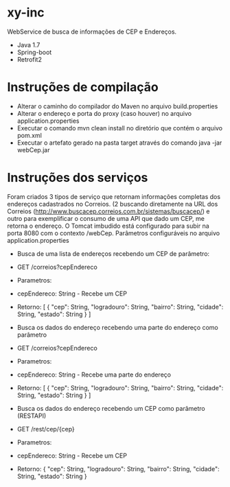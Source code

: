 # xy-inc

WebService de busca de informações de CEP e Endereços.

 - Java 1.7
 - Spring-boot
 - Retrofit2

# Instruções de compilação

 - Alterar o caminho do compilador do Maven no arquivo build.properties
 - Alterar o endereço e porta do proxy (caso houver) no arquivo application.properties
 - Executar o comando mvn clean install no diretório que contém o arquivo pom.xml
 - Executar o artefato gerado na pasta target através do comando java -jar webCep.jar

# Instruções dos serviços

Foram criados 3 tipos de serviço que retornam informações completas dos endereços cadastrados no Correios. (2 buscando diretamente na URL dos Correios (http://www.buscacep.correios.com.br/sistemas/buscacep/) e outro para exemplificar o consumo de uma API que dado um CEP,  me retorna o endereço.
O Tomcat imbudido está configurado para subir na porta 8080 com o contexto /webCep. Parâmetros configuráveis no arquivo application.properties

- Busca de uma lista de endereços recebendo um CEP de parâmetro:
 - GET /correios?cepEndereco
 - Parametros:
 - cepEndereco: String - Recebe um CEP
 - Retorno:
[
{
"cep": String,
"logradouro": String,
"bairro": String,
"cidade": String,
"estado": String
}
]

- Busca os dados do endereço recebendo uma parte do endereço como parâmetro
 - GET /correios?cepEndereco
 - Parametros:
 - cepEndereco: String - Recebe uma parte do endereço
 - Retorno:
[
{
"cep": String,
"logradouro": String,
"bairro": String,
"cidade": String,
"estado": String
}
]

- Busca os dados do endereço recebendo um CEP como parâmetro (RESTAPI)
 - GET /rest/cep/{cep}
 - Parametros:
 - cepEndereco: String - Recebe um CEP
 - Retorno:
{
"cep": String,
"logradouro": String,
"bairro": String,
"cidade": String,
"estado": String
}
